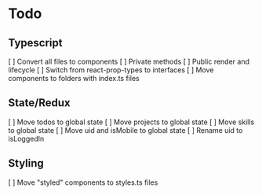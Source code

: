 # Todo

## Typescript

[ ] Convert all files to components
[ ] Private methods
[ ] Public render and lifecycle
[ ] Switch from react-prop-types to interfaces
[ ] Move components to folders with index.ts files

## State/Redux

[ ] Move todos to global state
[ ] Move projects to global state
[ ] Move skills to global state
[ ] Move uid and isMobile to global state
[ ] Rename uid to isLoggedIn

## Styling

[ ] Move "styled" components to styles.ts files
